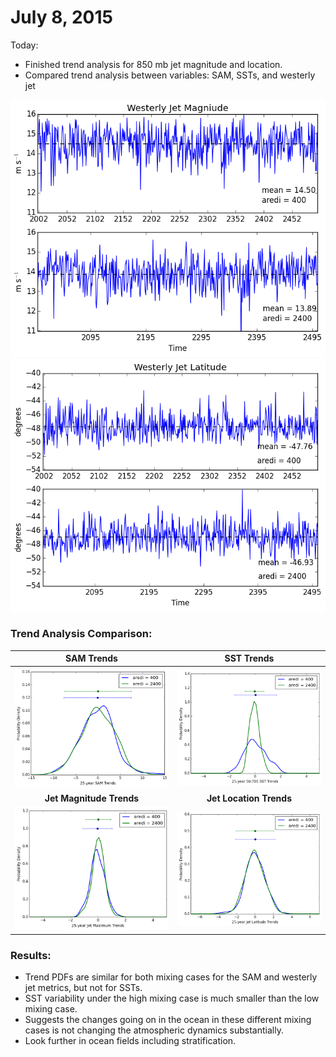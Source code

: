 # July 8, 2015

Today: 
* Finished trend analysis for 850 mb jet magnitude and location. 
* Compared trend analysis between variables: SAM, SSTs, and westerly jet

![Jet Magnitude Timeseries](files/cntrl_u850_max_djf_timeseries_07082015.png)
![Jet Location Timeseries](files/cntrl_u850_lat_djf_timeseries_07082015.png)

### Trend Analysis Comparison: 

SAM Trends                 |  SST Trends
:-------------------------:|:-------------------------:
![](files/cntrl_sam_djf_pdf_07022015.png)  |  ![](files/cntrl_sst_djf_pdf_07062015.png)
**Jet Magnitude Trends**       | **Jet Location Trends**
![](files/cntrl_u850_max_djf_pdf_07082015.png)|![](files/cntrl_u850_lat_djf_pdf_07082015.png)

### Results: 
* Trend PDFs are similar for both mixing cases for the SAM and westerly jet metrics, but not for SSTs. 
* SST variability under the high mixing case is much smaller than the low mixing case. 
* Suggests the changes going on in the ocean in these different mixing cases is not changing the atmospheric dynamics substantially. 
* Look further in ocean fields including stratification. 
